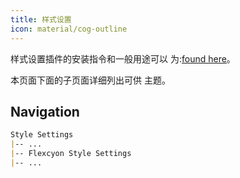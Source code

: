 ```yaml
---
title: 样式设置
icon: material/cog-outline
---
```


样式设置插件的安装指令和一般用途可以
为:[found here](https://github.com/mgmeyers/obsidian-style-settings)。

本页面下面的子页面详细列出可供
主题。

## Navigation

```md
Style Settings
|-- ...
|-- Flexcyon Style Settings
|-- ...
```
